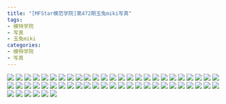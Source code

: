 ```yaml
---
title: "[MFStar模范学院]第472期玉兔miki写真"
tags: 
- 模特学院
- 写真
- 玉兔miki
categories:
- 模特学院
- 写真
---
```


![](https://img.ilovese.xyz/1734707523648.webp)
![](https://img.ilovese.xyz/1734707524912.webp)
![](https://img.ilovese.xyz/1734707526200.webp)
![](https://img.ilovese.xyz/1734707528239.webp)
![](https://img.ilovese.xyz/1734707529737.webp)
![](https://img.ilovese.xyz/1734707532051.webp)
![](https://img.ilovese.xyz/1734707533490.webp)
![](https://img.ilovese.xyz/1734707535406.webp)
![](https://img.ilovese.xyz/1734707536975.webp)
![](https://img.ilovese.xyz/1734707538922.webp)
![](https://img.ilovese.xyz/1734707540821.webp)
![](https://img.ilovese.xyz/1734707542509.webp)
![](https://img.ilovese.xyz/1734707544251.webp)
![](https://img.ilovese.xyz/1734707545890.webp)
![](https://img.ilovese.xyz/1734707547615.webp)
![](https://img.ilovese.xyz/1734707549576.webp)
![](https://img.ilovese.xyz/1734707551507.webp)
![](https://img.ilovese.xyz/1734707552919.webp)
![](https://img.ilovese.xyz/1734707554626.webp)
![](https://img.ilovese.xyz/1734707556532.webp)
![](https://img.ilovese.xyz/1734707557919.webp)
![](https://img.ilovese.xyz/1734707559693.webp)
![](https://img.ilovese.xyz/1734707561740.webp)
![](https://img.ilovese.xyz/1734707563502.webp)
![](https://img.ilovese.xyz/1734707565286.webp)
![](https://img.ilovese.xyz/1734707567039.webp)
![](https://img.ilovese.xyz/1734707568619.webp)
![](https://img.ilovese.xyz/1734707570497.webp)
![](https://img.ilovese.xyz/1734707572192.webp)
![](https://img.ilovese.xyz/1734707573776.webp)
![](https://img.ilovese.xyz/1734707575363.webp)
![](https://img.ilovese.xyz/1734707577219.webp)
![](https://img.ilovese.xyz/1734707579196.webp)
![](https://img.ilovese.xyz/1734707581055.webp)
![](https://img.ilovese.xyz/1734707582914.webp)
![](https://img.ilovese.xyz/1734707585092.webp)
![](https://img.ilovese.xyz/1734707586852.webp)
![](https://img.ilovese.xyz/1734707588315.webp)
![](https://img.ilovese.xyz/1734707590028.webp)
![](https://img.ilovese.xyz/1734707591775.webp)
![](https://img.ilovese.xyz/1734707593229.webp)
![](https://img.ilovese.xyz/1734707595008.webp)
![](https://img.ilovese.xyz/1734707596748.webp)
![](https://img.ilovese.xyz/1734707598741.webp)
![](https://img.ilovese.xyz/1734707600181.webp)
![](https://img.ilovese.xyz/1734707601745.webp)
![](https://img.ilovese.xyz/1734707603638.webp)
![](https://img.ilovese.xyz/1734707605086.webp)
![](https://img.ilovese.xyz/1734707607034.webp)
![](https://img.ilovese.xyz/1734707608949.webp)
![](https://img.ilovese.xyz/1734707610837.webp)
![](https://img.ilovese.xyz/1734707612659.webp)
![](https://img.ilovese.xyz/1734707614619.webp)
![](https://img.ilovese.xyz/1734707616290.webp)
![](https://img.ilovese.xyz/1734707618309.webp)
![](https://img.ilovese.xyz/1734707620284.webp)
